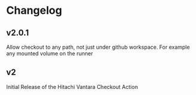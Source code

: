 # Changelog

## v2.0.1
Allow checkout to any path, not just under github workspace. For example any mounted volume on the runner

## v2

Initial Release of the Hitachi Vantara Checkout Action
